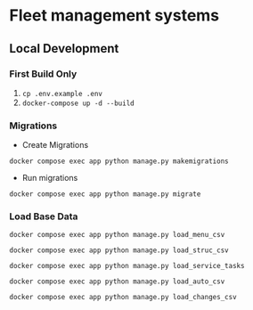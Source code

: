 # Fleet management systems


## Local Development

### First Build Only
1. `cp .env.example .env`
2. `docker-compose up -d --build`

### Migrations
- Create Migrations
```shell
docker compose exec app python manage.py makemigrations
```
- Run migrations
```shell
docker compose exec app python manage.py migrate
```

### Load Base Data
```shell
docker compose exec app python manage.py load_menu_csv
```
```shell
docker compose exec app python manage.py load_struc_csv
```
```shell
docker compose exec app python manage.py load_service_tasks
```
```shell
docker compose exec app python manage.py load_auto_csv
```
```shell
docker compose exec app python manage.py load_changes_csv
```